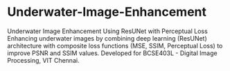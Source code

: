 # Underwater-Image-Enhancement
Underwater Image Enhancement Using ResUNet with Perceptual Loss Enhancing underwater images by combining deep learning (ResUNet) architecture with composite loss functions (MSE, SSIM, Perceptual Loss) to improve PSNR and SSIM values. Developed for BCSE403L - Digital Image Processing, VIT Chennai.

